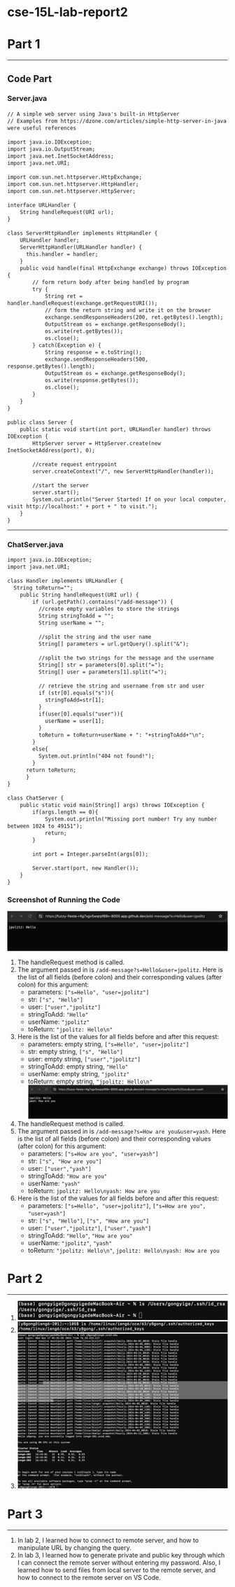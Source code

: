 # cse-15L-lab-report2
# Part 1
 ---
## Code Part
### Server.java

```
// A simple web server using Java's built-in HttpServer
// Examples from https://dzone.com/articles/simple-http-server-in-java were useful references

import java.io.IOException;
import java.io.OutputStream;
import java.net.InetSocketAddress;
import java.net.URI;

import com.sun.net.httpserver.HttpExchange;
import com.sun.net.httpserver.HttpHandler;
import com.sun.net.httpserver.HttpServer;

interface URLHandler {
    String handleRequest(URI url);
}

class ServerHttpHandler implements HttpHandler {
    URLHandler handler;
    ServerHttpHandler(URLHandler handler) {
      this.handler = handler;
    }
    public void handle(final HttpExchange exchange) throws IOException {
        // form return body after being handled by program
        try {
            String ret = handler.handleRequest(exchange.getRequestURI());
            // form the return string and write it on the browser
            exchange.sendResponseHeaders(200, ret.getBytes().length);
            OutputStream os = exchange.getResponseBody();
            os.write(ret.getBytes());
            os.close();
        } catch(Exception e) {
            String response = e.toString();
            exchange.sendResponseHeaders(500, response.getBytes().length);
            OutputStream os = exchange.getResponseBody();
            os.write(response.getBytes());
            os.close();
        }
    }
}

public class Server {
    public static void start(int port, URLHandler handler) throws IOException {
        HttpServer server = HttpServer.create(new InetSocketAddress(port), 0);

        //create request entrypoint
        server.createContext("/", new ServerHttpHandler(handler));

        //start the server
        server.start();
        System.out.println("Server Started! If on your local computer, visit http://localhost:" + port + " to visit.");
    }
}
```
---

### ChatServer.java
```
import java.io.IOException;
import java.net.URI;

class Handler implements URLHandler {
  String toReturn="";
    public String handleRequest(URI url) {     
        if (url.getPath().contains("/add-message")) {
          //create empty variables to store the strings
          String stringToAdd = "";
          String userName = "";
          
          //split the string and the user name
          String[] parameters = url.getQuery().split("&");
          
          //split the two strings for the message and the username 
          String[] str = parameters[0].split("=");
          String[] user = parameters[1].split("=");
          
          // retrieve the string and username from str and user
          if (str[0].equals("s")){
            stringToAdd=str[1];
          }
          if(user[0].equals("user")){
            userName = user[1];
          }
          toReturn = toReturn+userName + ": "+stringToAdd+"\n";
        }
        else{
          System.out.println("404 not found!");
        }
      return toReturn;
      }
}

class ChatServer {
    public static void main(String[] args) throws IOException {
        if(args.length == 0){
            System.out.println("Missing port number! Try any number between 1024 to 49151");
            return;
        }

        int port = Integer.parseInt(args[0]);

        Server.start(port, new Handler());
    }
}
```
### Screenshot of Running the Code
![image](1.pic.jpg)
1. The handleRequest method is called.
2. The argument passed in is ```/add-message?s=Hello&user=jpolitz```.
   Here is the list of all fields (before colon) and their corresponding values (after colon) for this argument:
   * parameters: ```["s=Hello", "user=jpolitz"]```
   * str: ```["s", "Hello"]```
   * user: ```["user","jpolitz"]```
   * stringToAdd: ```"Hello"```
   * userName: ```"jpolitz"```
   * toReturn: ```"jpolitz: Hello\n"```
3. Here is the list of the values for all fields before and after this request:
   * parameters: empty string, ```["s=Hello", "user=jpolitz"]```
   * str: empty string, ```["s", "Hello"]```
   * user: empty string, ```["user","jpolitz"]```
   * stringToAdd: empty string, ```"Hello"```
   * userName: empty string, ```"jpolitz"```
   * toReturn: empty string, ```"jpolitz: Hello\n"```
![image](2.pic.jpg)
1. The handleRequest method is called.
2. The argument passed in is ```/add-message?s=How are you&user=yash```.
   Here is the list of all fields (before colon) and their corresponding values (after colon) for this argument:
   * parameters: ```["s=How are you", "user=yash"]```
   * str: ```["s", "How are you"]```
   * user: ```["user","yash"]```
   * stringToAdd: ```"How are you"```
   * userName: ```"yash"```
   * toReturn: ```jpolitz: Hello\nyash: How are you```
3. Here is the list of the values for all fields before and after this request:
   * parameters: ```["s=Hello", "user=jpolitz"]```, ```["s=How are you", "user=yash"]```
   * str: ```["s", "Hello"]```, ```["s", "How are you"]```
   * user: ```["user","jpolitz"]```, ```["user","yash"]```
   * stringToAdd: ```"Hello"```, ```"How are you"```
   * userName: ```"jpolitz"```, ```"yash"```
   * toReturn: ```"jpolitz: Hello\n"```, ```jpolitz: Hello\nyash: How are you```

# Part 2
---
1. ![image](1.jpeg)
2. ![image](2.jpeg)
3. ![image](3.jpeg)
# Part 3
---
1. In lab 2, I learned how to connect to remote server, and how to manipulate URL by changing the query.
2. In lab 3, I learned how to generate private and public key through which I can connect the remote server without entering my password. Also, I learned how to send files from local server to the remote server, and how to connect to the remote server on VS Code.
